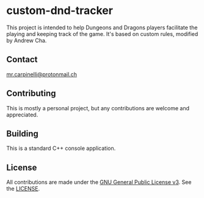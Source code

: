 # custom-dnd-tracker

This project is intended to help Dungeons and Dragons players facilitate the 
playing and keeping track of the game. It's based on custom rules, modified
by Andrew Cha.

## Contact

mr.carpinelli@protonmail.ch

## Contributing

This is mostly a personal project, but any contributions are welcome and 
appreciated.

## Building

This is a standard C++ console application.

## License

All contributions are made under the [GNU General Public License v3](https://www.gnu.org/licenses/gpl-3.0.en.html). See the [LICENSE](LICENSE).

